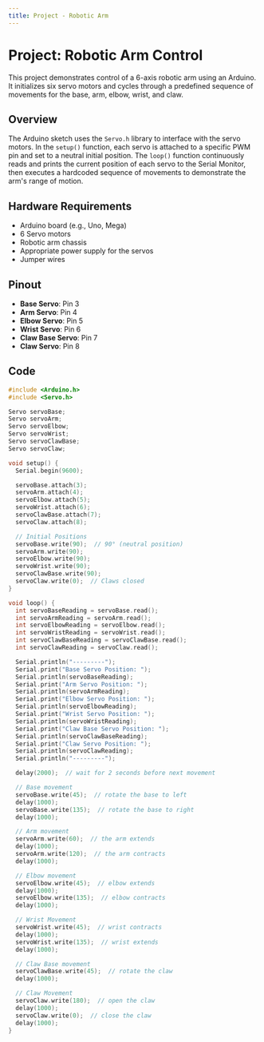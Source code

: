 ```yaml
---
title: Project - Robotic Arm
---
```


# Project: Robotic Arm Control

This project demonstrates control of a 6-axis robotic arm using an Arduino. It initializes six servo motors and cycles through a predefined sequence of movements for the base, arm, elbow, wrist, and claw.

## Overview

The Arduino sketch uses the `Servo.h` library to interface with the servo motors. In the `setup()` function, each servo is attached to a specific PWM pin and set to a neutral initial position. The `loop()` function continuously reads and prints the current position of each servo to the Serial Monitor, then executes a hardcoded sequence of movements to demonstrate the arm's range of motion.

## Hardware Requirements

- Arduino board (e.g., Uno, Mega)
- 6 Servo motors
- Robotic arm chassis
- Appropriate power supply for the servos
- Jumper wires

## Pinout

- **Base Servo**: Pin 3
- **Arm Servo**: Pin 4
- **Elbow Servo**: Pin 5
- **Wrist Servo**: Pin 6
- **Claw Base Servo**: Pin 7
- **Claw Servo**: Pin 8

## Code

```ino
#include <Arduino.h>
#include <Servo.h>

Servo servoBase;
Servo servoArm;
Servo servoElbow;
Servo servoWrist;
Servo servoClawBase;
Servo servoClaw;

void setup() {
  Serial.begin(9600);

  servoBase.attach(3);
  servoArm.attach(4);
  servoElbow.attach(5);
  servoWrist.attach(6);
  servoClawBase.attach(7);
  servoClaw.attach(8);

  // Initial Positions
  servoBase.write(90);  // 90° (neutral position)
  servoArm.write(90);
  servoElbow.write(90);
  servoWrist.write(90);
  servoClawBase.write(90);
  servoClaw.write(0);  // Claws closed
}

void loop() {
  int servoBaseReading = servoBase.read();
  int servoArmReading = servoArm.read();
  int servoElbowReading = servoElbow.read();
  int servoWristReading = servoWrist.read();
  int servoClawBaseReading = servoClawBase.read();
  int servoClawReading = servoClaw.read();

  Serial.println("---------");
  Serial.print("Base Servo Position: ");
  Serial.println(servoBaseReading);
  Serial.print("Arm Servo Position: ");
  Serial.println(servoArmReading);
  Serial.print("Elbow Servo Position: ");
  Serial.println(servoElbowReading);
  Serial.print("Wrist Servo Position: ");
  Serial.println(servoWristReading);
  Serial.print("Claw Base Servo Position: ");
  Serial.println(servoClawBaseReading);
  Serial.print("Claw Servo Position: ");
  Serial.println(servoClawReading);
  Serial.println("---------");

  delay(2000);  // wait for 2 seconds before next movement

  // Base movement
  servoBase.write(45);  // rotate the base to left
  delay(1000);
  servoBase.write(135);  // rotate the base to right
  delay(1000);

  // Arm movement
  servoArm.write(60);  // the arm extends
  delay(1000);
  servoArm.write(120);  // the arm contracts
  delay(1000);

  // Elbow movement
  servoElbow.write(45);  // elbow extends
  delay(1000);
  servoElbow.write(135);  // elbow contracts
  delay(1000);

  // Wrist Movement
  servoWrist.write(45);  // wrist contracts
  delay(1000);
  servoWrist.write(135);  // wrist extends
  delay(1000);

  // Claw Base movement
  servoClawBase.write(45);  // rotate the claw
  delay(1000);

  // Claw Movement
  servoClaw.write(180);  // open the claw
  delay(1000);
  servoClaw.write(0);  // close the claw
  delay(1000);
}
```
